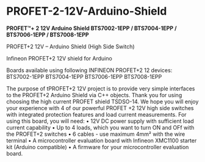 # PROFET-2-12V-Arduino-Shield
**PROFET™+ 2 12V Arduino Shield BTS7002-1EPP / BTS7004-1EPP / BTS7006-1EPP / BTS7008-1EPP**

PROFET+2 12V – Arduino Shield (High Side Switch)

Infineon PROFET+2 12V shield for Arduino

Boards available using following INFINEON PROFET+2 12 devices:
BTS7002-1EPP 
BTS7004-1EPP 
BTS7006-1EPP 
BTS7008-1EPP

The purpose of tPROFET+2 12V project is to provide very simple interfaces to the PROFET+2 Arduino Shield via C++ objects.
Thank you for using choosing the high current PROFET shield TSDSO-14. We hope you will enjoy your experience with 4 of our powerful PROFET +2 12V high side switches with integrated protection features and load current measurements.
For using this board, you will need:
  •	12V DC power supply with sufficient load current capability
  •	Up to 4 loads, which you want to turn ON and OFf with the PROFET+2 switches
  •	6 cables - use maximum 4mm² with the wire terminal
  •	A microcontroller evaluation board with Infineon XMC1100 starter kit (Arduino compatible)
  •	A firmware for your microcontroller evaluation board.

